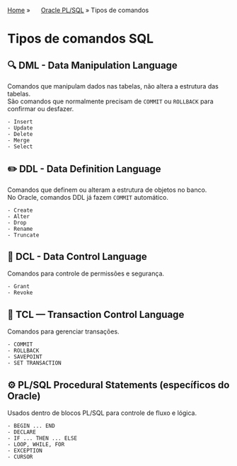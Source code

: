 [Home](../README.md) » <img src="../img/database-icone.svg" style="height: 1.2em;"/> [Oracle PL/SQL](./README.md) » Tipos de comandos

# Tipos de comandos SQL

## 🔍 DML - Data Manipulation Language
Comandos que manipulam dados nas tabelas, não altera a estrutura das tabelas.<br/>
São comandos que normalmente precisam de `COMMIT` ou `ROLLBACK` para confirmar ou desfazer.

    - Insert
    - Update
    - Delete
    - Merge
    - Select

## ✏️ DDL - Data Definition Language
Comandos que definem ou alteram a estrutura de objetos no banco.<br/>
No Oracle, comandos DDL já fazem `COMMIT` automático.

    - Create
    - Alter
    - Drop
    - Rename
    - Truncate

## 🪪 DCL - Data Control Language
Comandos para controle de permissões e segurança.

    - Grant
    - Revoke

## 🚦 TCL — Transaction Control Language
Comandos para gerenciar transações.

    - COMMIT
    - ROLLBACK
    - SAVEPOINT
    - SET TRANSACTION

## ⚙️ PL/SQL Procedural Statements (específicos do Oracle)
Usados dentro de blocos PL/SQL para controle de fluxo e lógica.

    - BEGIN ... END
    - DECLARE
    - IF ... THEN ... ELSE
    - LOOP, WHILE, FOR
    - EXCEPTION
    - CURSOR